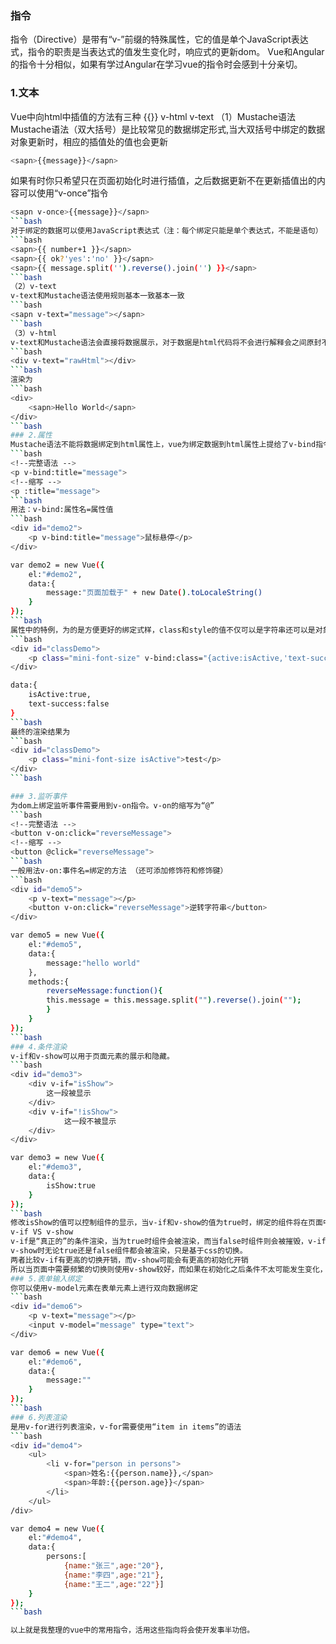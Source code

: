 ### 指令
指令（Directive）是带有“v-”前缀的特殊属性，它的值是单个JavaScript表达式，指令的职责是当表达式的值发生变化时，响应式的更新dom。
Vue和Angular的指令十分相似，如果有学过Angular在学习vue的指令时会感到十分亲切。
### 1.文本
Vue中向html中插值的方法有三种
{{}} v-html v-text 
（1）Mustache语法
Mustache语法（双大括号）是比较常见的数据绑定形式,当大双括号中绑定的数据对象更新时，相应的插值处的值也会更新
```bash
<sapn>{{message}}</sapn>
```
如果有时你只希望只在页面初始化时进行插值，之后数据更新不在更新插值出的内容可以使用“v-once”指令
```bash
<sapn v-once>{{message}}</sapn>
```bash
对于绑定的数据可以使用JavaScript表达式（注：每个绑定只能是单个表达式，不能是语句）
```bash
<sapn>{{ number+1 }}</sapn>
<sapn>{{ ok?'yes':'no' }}</sapn>
<sapn>{{ message.split('').reverse().join('') }}</sapn>
```bash
（2）v-text
v-text和Mustache语法使用规则基本一致基本一致
```bash
<sapn v-text="message"></sapn>
```bash
（3）v-html
v-text和Mustache语法会直接将数据展示，对于数据是html代码将不会进行解释会之间原封不动的展示，而如果你想输出正真的html代码，就可以使用v-html,testtHtml="<sapn>Hello World</sapn>"
```bash
<div v-text="rawHtml"></div>
```bash
渲染为
```bash
<div>
	<sapn>Hello World</sapn>
</div>
```bash
### 2.属性
Mustache语法不能将数据绑定到html属性上，vue为绑定数据到html属性上提给了v-bind指令。v-bind的缩写为“:”
```bash
<!--完整语法 -->
<p v-bind:title="message">
<!--缩写 -->
<p :title="message">
```bash
用法：v-bind:属性名=属性值
```bash
<div id="demo2">
	<p v-bind:title="message">鼠标悬停</p>
</div>

var demo2 = new Vue({
	el:"#demo2",
	data:{
		message:"页面加载于" + new Date().toLocaleString()
	}
}); 
```bash
属性中的特例，为的是方便更好的绑定式样，class和style的值不仅可以是字符串还可以是对象和数组。而且v-bind:class的值还可以与其他普通的class共存
```bash
<div id="classDemo">
	<p class="mini-font-size" v-bind:class="{active:isActive,'text-success'}">test</p>
</div>

data:{
	isActive:true,
	text-success:false
}
```bash
最终的渲染结果为
```bash
<div id="classDemo">
	<p class="mini-font-size isActive">test</p>
</div>
```bash

### 3.监听事件
为dom上绑定监听事件需要用到v-on指令。v-on的缩写为“@”
```bash
<!--完整语法 -->
<button v-on:click="reverseMessage">
<!--缩写 -->
<button @click="reverseMessage">
```bash
一般用法v-on:事件名=绑定的方法 （还可添加修饰符和修饰键）
```bash
<div id="demo5">
	<p v-text="message"></p>
	<button v-on:click="reverseMessage">逆转字符串</button>
</div>

var demo5 = new Vue({
	el:"#demo5",
	data:{
		message:"hello world"
	},
	methods:{
		reverseMessage:function(){
		this.message = this.message.split("").reverse().join("");
		}
	}
});
```bash
### 4.条件渲染
v-if和v-show可以用于页面元素的展示和隐藏。
```bash
<div id="demo3">
	<div v-if="isShow">
		这一段被显示
	</div>
	<div v-if="!isShow">
			这一段不被显示
	</div>
</div>

var demo3 = new Vue({
	el:"#demo3",
	data:{
		isShow:true
	}
});
```bash
修改isShow的值可以控制组件的显示，当v-if和v-show的值为true时，绑定的组件将在页面中展示，为false时将被隐藏。有人会有这样的疑问，为什么两个使用的方法一样，展示的效果也一样为什么要v-if和v-show呢
v-if VS v-show
v-if是“真正的”的条件渲染，当为true时组件会被渲染，而当false时组件则会被摧毁，v-if页面初始化时为false将不渲染。
v-show时无论true还是false组件都会被渲染，只是基于css的切换。
两者比较v-if有更高的切换开销，而v-show可能会有更高的初始化开销
所以当页面中需要频繁的切换则使用v-show较好，而如果在初始化之后条件不太可能发生变化，使用v-if比较好。
### 5.表单输入绑定
你可以使用v-model元素在表单元素上进行双向数据绑定
```bash
<div id="demo6">
	<p v-text="message"></p>
	<input v-model="message" type="text">
</div>

var demo6 = new Vue({
	el:"#demo6",
	data:{
		message:""
	}
});
```bash
### 6.列表渲染
是用v-for进行列表渲染，v-for需要使用“item in items”的语法
```bash
<div id="demo4">
	<ul>
		<li v-for="person in persons">
			<span>姓名:{{person.name}},</span>
			<span>年龄:{{person.age}}</span>
		</li>
	</ul>
/div>

var demo4 = new Vue({
	el:"#demo4",
	data:{
		persons:[
			{name:"张三",age:"20"},
			{name:"李四",age:"21"},
			{name:"王二",age:"22"}]
	}
});
```bash

以上就是我整理的vue中的常用指令，活用这些指向将会使开发事半功倍。
